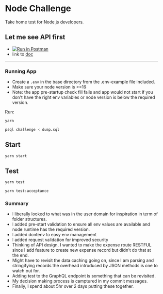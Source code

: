 # Node Challenge

Take home test for Node.js developers.

## Let me see API first
- [![Run in Postman](https://run.pstmn.io/button.svg)](https://www.getpostman.com/collections/62826cc1b0de3d2e57ff)
- link to [doc](https://documenter.getpostman.com/view/263074/UVknubhG#2081ec66-2cd2-4fa3-b18a-a3259a7be31c)
---
### Running App

- Create a `.env` in the base directory from the .env-example file included.
- Make sure your node version is >=16
- Note: the app pre-startup check fill fails and app would not start if you don't have the right env variables or node version is below the required version.


Run:


```bash
yarn
```

```bash
psql challenge < dump.sql
```

## Start

```bash
yarn start
```


## Test


```bash
yarn test
```


```bash
yarn test:acceptance
```


### Summary
- I liberally looked to what was in the user domain for inspiration in term of folder structures.
- I added pre-start validation to ensure all env values are available and node runtime has the required version.
- I added dontenv to easy env management
- I added request validation for improved security
- Thinking of API design, I wanted to make the expense route RESTFUL since I add feature to create new expense record but didn't do that at the end.
- Might have to revisit the data caching going on, since I am parsing and stringifying records the overhead introduced by JSON methods is one to watch out for.
- Adding test to the GraphQL endpoint is something that can be revisited.
- My decision making process is camptured in my commit messages.
- Finally, I spend about 5hr over 2 days putting these together.
